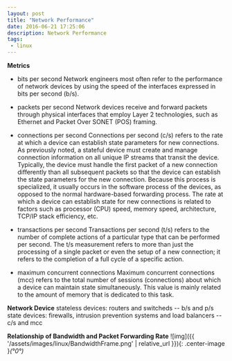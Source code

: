 ```yaml
---
layout: post
title: "Network Performance"
date: 2016-06-21 17:25:06
description: Network Performance
tags: 
 - linux
---
```


**Metrics**
 - bits per second
Network engineers most often refer to the performance of network devices by using the speed of the interfaces expressed in bits per second (b/s).

 - packets per second
Network devices receive and forward packets through physical interfaces that employ Layer 2 technologies, such as Ethernet and Packet Over SONET (POS) framing.

 - connections per second
Connections per second (c/s) refers to the rate at which a device can establish state parameters for new connections. As previously noted, a stateful device must create and manage connection information on all unique IP streams that transit the device. Typically, the device must handle the first packet of a new connection differently than all subsequent packets so that the device can establish the state parameters for the new connection. Because this process is specialized, it usually occurs in the software process of the devices, as opposed to the normal hardware-based forwarding process. The rate at which a device can establish state for new connections is related to factors such as processor (CPU) speed, memory speed, architecture, TCP/IP stack efficiency, etc.

 - transactions per second
Transactions per second (t/s) refers to the number of complete actions of a particular type that can be performed per second. The t/s measurement refers to more than just the processing of a single packet or even the setup of a new connection; it refers to the completion of a full cycle of a specific action. 

 - maximum concurrent connections
Maximum concurrent connections (mcc) refers to the total number of sessions (connections) about which a device can maintain state simultaneously. This value is mainly related to the amount of memory that is dedicated to this task. 

**Network Device**
stateless devices: routers and switcheds -- b/s and p/s
state devices: firewalls, intrusion prevention systems and load balancers  -- c/s and mcc

**Relationship of Bandwidth and Packet Forwarding Rate**
![img]({{ '/assets/images/linux/BandwidthFrame.png' | relative_url }}){: .center-image }*(°0°)*

